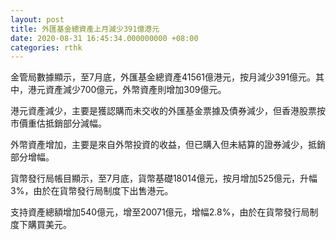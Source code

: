```yaml
---
layout: post
title: 外匯基金總資產上月減少391億港元
date: 2020-08-31 16:45:34.000000000 +08:00
categories: rthk
---
```


金管局數據顯示，至7月底，外匯基金總資產41561億港元，按月減少391億元。其中，港元資產減少700億元，外幣資產則增加309億元。

港元資產減少，主要是獲認購而未交收的外匯基金票據及債券減少，但香港股票按市價重估抵銷部分減幅。

外幣資產增加，主要是來自外幣投資的收益，但已購入但未結算的證券減少，抵銷部分增幅。

貨幣發行局帳目顯示，至7月底，貨幣基礎18014億元，按月增加525億元，升幅3%，由於在貨幣發行局制度下出售港元。

支持資產總額增加540億元，增至20071億元，增幅2.8%，由於在貨幣發行局制度下購買美元。
